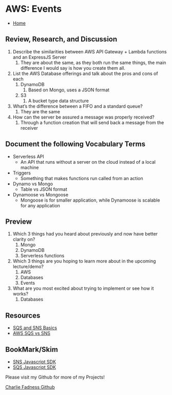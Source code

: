 # AWS: Events

- [Home](https://fadnesscharlie.github.io/reading-notes/401/)

## Review, Research, and Discussion

1. Describe the similarities between AWS API Gateway + Lambda functions and an ExpressJS Server
   1. They are about the same, as they both run the same things, the main difference I would say is how you create them all.
2. List the AWS Database offerings and talk about the pros and cons of each
   1. DynamoDB
      1. Based on Mongo, uses a JSON format
   2. S3
      1. A bucket type data structure
3. What’s the difference between a FIFO and a standard queue?
   1. They are the same
4. How can the server be assured a message was properly received?
   1. Through a function creation that will send back a message from the receiver

## Document the following Vocabulary Terms

- Serverless API
  - An API that runs without a server on the cloud instead of a local machine
- Triggers
  - Something that makes functions run called from an action
- Dynamo vs Mongo
  - Table vs JSON format
- Dynamoose vs Mongoose
  - Mongoose is for smaller application, while Dynamoose is scalable for any application

## Preview

1. Which 3 things had you heard about previously and now have better clarity on?
   1. Mongo
   2. DynamoDB
   3. Serverless functions
2. Which 3 things are you hoping to learn more about in the upcoming lecture/demo?
   1. AWS
   2. Databases
   3. Events
3. What are you most excited about trying to implement or see how it works?
   1. Databases

## Resources

- [SQS and SNS Basics](https://www.youtube.com/watch?v=UesxWuZMZqI)
- [AWS SQS vs SNS](https://medium.com/awesome-cloud/aws-difference-between-sqs-and-sns-61a397bf76c5)

## BookMark/Skim

- [SNS Javascript SDK](https://docs.aws.amazon.com/AWSJavaScriptSDK/latest/AWS/SNS.html)
- [SQS Javascript SDK](https://docs.aws.amazon.com/AWSJavaScriptSDK/latest/AWS/SQS.html)

Please visit my Github for more of my Projects!

[Charlie Fadness Github](https://github.com/fadnesscharlie)
